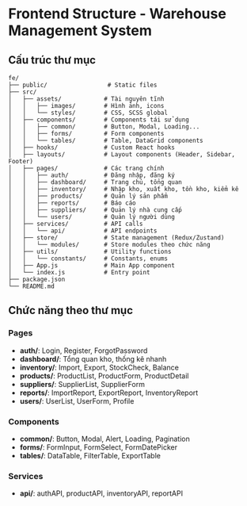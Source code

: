 # Frontend Structure - Warehouse Management System

## Cấu trúc thư mục

```
fe/
├── public/                 # Static files
├── src/
│   ├── assets/            # Tài nguyên tĩnh
│   │   ├── images/        # Hình ảnh, icons
│   │   └── styles/        # CSS, SCSS global
│   ├── components/        # Components tái sử dụng
│   │   ├── common/        # Button, Modal, Loading...
│   │   ├── forms/         # Form components
│   │   └── tables/        # Table, DataGrid components
│   ├── hooks/             # Custom React hooks
│   ├── layouts/           # Layout components (Header, Sidebar, Footer)
│   ├── pages/             # Các trang chính
│   │   ├── auth/          # Đăng nhập, đăng ký
│   │   ├── dashboard/     # Trang chủ, tổng quan
│   │   ├── inventory/     # Nhập kho, xuất kho, tồn kho, kiểm kê
│   │   ├── products/      # Quản lý sản phẩm
│   │   ├── reports/       # Báo cáo
│   │   ├── suppliers/     # Quản lý nhà cung cấp
│   │   └── users/         # Quản lý người dùng
│   ├── services/          # API calls
│   │   └── api/           # API endpoints
│   ├── store/             # State management (Redux/Zustand)
│   │   └── modules/       # Store modules theo chức năng
│   ├── utils/             # Utility functions
│   │   └── constants/     # Constants, enums
│   ├── App.js             # Main App component
│   └── index.js           # Entry point
├── package.json
└── README.md
```

## Chức năng theo thư mục

### Pages
- **auth/**: Login, Register, ForgotPassword
- **dashboard/**: Tổng quan kho, thống kê nhanh
- **inventory/**: Import, Export, StockCheck, Balance
- **products/**: ProductList, ProductForm, ProductDetail
- **suppliers/**: SupplierList, SupplierForm
- **reports/**: ImportReport, ExportReport, InventoryReport
- **users/**: UserList, UserForm, Profile

### Components
- **common/**: Button, Modal, Alert, Loading, Pagination
- **forms/**: FormInput, FormSelect, FormDatePicker
- **tables/**: DataTable, FilterTable, ExportTable

### Services
- **api/**: authAPI, productAPI, inventoryAPI, reportAPI